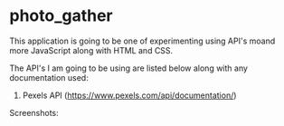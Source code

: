 # photo_gather

This application is going to be one of experimenting using API's moand more JavaScript along with HTML and CSS.

The API's I am going to be using are listed below along with any documentation used:

1. Pexels API (https://www.pexels.com/api/documentation/)

Screenshots:
